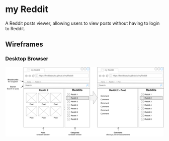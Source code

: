 # my Reddit
A Reddit posts viewer, allowing users to view posts without having to login to Reddit.

## Wireframes
### Desktop Browser
<img src="./public/wf_01.svg" alt="Wireframe of app in a desktop browser">
